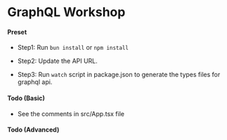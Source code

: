 # GraphQL Workshop

#### Preset

- Step1: Run `bun install` or `npm install`

- Step2: Update the API URL.

- Step3: Run `watch` script in package.json to generate the types files for graphql api.

#### Todo (Basic)

- See the comments in src/App.tsx file

#### Todo (Advanced)
